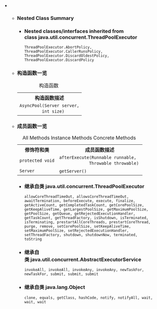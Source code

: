 <div class="summary">
<ul class="blockList">
<li class="blockList">
<!-- ======== NESTED CLASS SUMMARY ======== -->
<ul class="blockList">
<li class="blockList"><a name="nested.class.summary">
<!--   -->
</a>
<h3>Nested Class Summary</h3>
<ul class="blockList">
<li class="blockList"><a name="nested.classes.inherited.from.class.java.util.concurrent.ThreadPoolExecutor">
<!--   -->
</a>
<h3>Nested classes/interfaces inherited from class java.util.concurrent.<a  title="class or interface in java.util.concurrent">ThreadPoolExecutor</a></h3>
<code><a  title="class or interface in java.util.concurrent">ThreadPoolExecutor.AbortPolicy</a>, <a  title="class or interface in java.util.concurrent">ThreadPoolExecutor.CallerRunsPolicy</a>, <a  title="class or interface in java.util.concurrent">ThreadPoolExecutor.DiscardOldestPolicy</a>, <a  title="class or interface in java.util.concurrent">ThreadPoolExecutor.DiscardPolicy</a></code></li>
</ul>
</li>
</ul>
<!-- ======== CONSTRUCTOR SUMMARY ======== -->
<ul class="blockList">
<li class="blockList"><a name="constructor.summary">
<!--   -->
</a>
<h3>构造函数一览</h3>
<table class="memberSummary" border="0" cellpadding="3" cellspacing="0" summary="Constructor Summary table, listing constructors, and an explanation">
<caption><span>构造函数</span><span class="tabEnd"> </span></caption>
<tr>
<th>构造函数描述</th>
</tr>
<tr class="altColor">
<td class="colOne"><code><span class="memberNameLink"><a >AsyncPool</a></span>(<a  title="class in cn.nukkit">Server</a> server,
         int size)</code> </td>
</tr>
</table>
</li>
</ul>
<!-- ========== METHOD SUMMARY =========== -->
<ul class="blockList">
<li class="blockList"><a name="method.summary">
<!--   -->
</a>
<h3>成员函数一览</h3>
<table class="memberSummary" border="0" cellpadding="3" cellspacing="0" summary="Method Summary table, listing methods, and an explanation">
<caption><span id="t0" class="activeTableTab"><span>All Methods</span><span class="tabEnd"> </span></span><span id="t2" class="tableTab"><span><a >Instance Methods</a></span><span class="tabEnd"> </span></span><span id="t4" class="tableTab"><span><a >Concrete Methods</a></span><span class="tabEnd"> </span></span></caption>
<tr>
<th>修饰符和类</th>
<th>成员函数描述</th>
</tr>
<tr id="i0" class="altColor">
<td class="colFirst"><code>protected void</code></td>
<td class="colLast"><code><span class="memberNameLink"><a >afterExecute</a></span>(<a  title="class or interface in java.lang">Runnable</a> runnable,
            <a  title="class or interface in java.lang">Throwable</a> throwable)</code> </td>
</tr>
<tr id="i1" class="rowColor">
<td class="colFirst"><code><a  title="class in cn.nukkit">Server</a></code></td>
<td class="colLast"><code><span class="memberNameLink"><a >getServer</a></span>()</code> </td>
</tr>
</table>
<ul class="blockList">
<li class="blockList"><a name="methods.inherited.from.class.java.util.concurrent.ThreadPoolExecutor">
<!--   -->
</a>
<h3>继承自类 java.util.concurrent.<a  title="class or interface in java.util.concurrent">ThreadPoolExecutor</a></h3>
<code><a  title="class or interface in java.util.concurrent">allowCoreThreadTimeOut</a>, <a  title="class or interface in java.util.concurrent">allowsCoreThreadTimeOut</a>, <a  title="class or interface in java.util.concurrent">awaitTermination</a>, <a  title="class or interface in java.util.concurrent">beforeExecute</a>, <a  title="class or interface in java.util.concurrent">execute</a>, <a  title="class or interface in java.util.concurrent">finalize</a>, <a  title="class or interface in java.util.concurrent">getActiveCount</a>, <a  title="class or interface in java.util.concurrent">getCompletedTaskCount</a>, <a  title="class or interface in java.util.concurrent">getCorePoolSize</a>, <a  title="class or interface in java.util.concurrent">getKeepAliveTime</a>, <a  title="class or interface in java.util.concurrent">getLargestPoolSize</a>, <a  title="class or interface in java.util.concurrent">getMaximumPoolSize</a>, <a  title="class or interface in java.util.concurrent">getPoolSize</a>, <a  title="class or interface in java.util.concurrent">getQueue</a>, <a  title="class or interface in java.util.concurrent">getRejectedExecutionHandler</a>, <a  title="class or interface in java.util.concurrent">getTaskCount</a>, <a  title="class or interface in java.util.concurrent">getThreadFactory</a>, <a  title="class or interface in java.util.concurrent">isShutdown</a>, <a  title="class or interface in java.util.concurrent">isTerminated</a>, <a  title="class or interface in java.util.concurrent">isTerminating</a>, <a  title="class or interface in java.util.concurrent">prestartAllCoreThreads</a>, <a  title="class or interface in java.util.concurrent">prestartCoreThread</a>, <a  title="class or interface in java.util.concurrent">purge</a>, <a  title="class or interface in java.util.concurrent">remove</a>, <a  title="class or interface in java.util.concurrent">setCorePoolSize</a>, <a  title="class or interface in java.util.concurrent">setKeepAliveTime</a>, <a  title="class or interface in java.util.concurrent">setMaximumPoolSize</a>, <a  title="class or interface in java.util.concurrent">setRejectedExecutionHandler</a>, <a  title="class or interface in java.util.concurrent">setThreadFactory</a>, <a  title="class or interface in java.util.concurrent">shutdown</a>, <a  title="class or interface in java.util.concurrent">shutdownNow</a>, <a  title="class or interface in java.util.concurrent">terminated</a>, <a  title="class or interface in java.util.concurrent">toString</a></code></li>
</ul>
<ul class="blockList">
<li class="blockList"><a name="methods.inherited.from.class.java.util.concurrent.AbstractExecutorService">
<!--   -->
</a>
<h3>继承自类 java.util.concurrent.<a  title="class or interface in java.util.concurrent">AbstractExecutorService</a></h3>
<code><a  title="class or interface in java.util.concurrent">invokeAll</a>, <a  title="class or interface in java.util.concurrent">invokeAll</a>, <a  title="class or interface in java.util.concurrent">invokeAny</a>, <a  title="class or interface in java.util.concurrent">invokeAny</a>, <a  title="class or interface in java.util.concurrent">newTaskFor</a>, <a  title="class or interface in java.util.concurrent">newTaskFor</a>, <a  title="class or interface in java.util.concurrent">submit</a>, <a  title="class or interface in java.util.concurrent">submit</a>, <a  title="class or interface in java.util.concurrent">submit</a></code></li>
</ul>
<ul class="blockList">
<li class="blockList"><a name="methods.inherited.from.class.java.lang.Object">
<!--   -->
</a>
<h3>继承自类 java.lang.<a  title="class or interface in java.lang">Object</a></h3>
<code><a  title="class or interface in java.lang">clone</a>, <a  title="class or interface in java.lang">equals</a>, <a  title="class or interface in java.lang">getClass</a>, <a  title="class or interface in java.lang">hashCode</a>, <a  title="class or interface in java.lang">notify</a>, <a  title="class or interface in java.lang">notifyAll</a>, <a  title="class or interface in java.lang">wait</a>, <a  title="class or interface in java.lang">wait</a>, <a  title="class or interface in java.lang">wait</a></code></li>
</ul>
</li>
</ul>
</li>
</ul>
</div>
